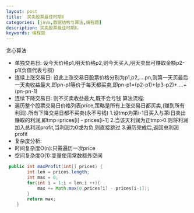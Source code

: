 ```yaml
---
layout: post
title:  买卖股票最佳时期Ⅱ
categories: [java,数据结构与算法,编程题]
description: 买卖股票最佳时期Ⅱ。
keywords: 编程题
---
```



贪心算法
- 单独交易日: 设今天价格p1,明天价格p2,则今天买入,明天卖出可赚取金额p2-p1(负值代表亏损)
- 连续上涨交易日: 设此上涨交易日股票价格分别为p1,p2,....pn,则第一天买最后一天卖收益最大,即pn-p1等价于每天都买卖,即pn-p1=(p2-p1)+(p3-p2)+....+(pn-pn-1)
- 连续下降交易日: 则不买卖收益最大,既不会亏钱
算法流程: 
- 遍历整个股票交易日价格列表price,策略是所有上涨交易日都买卖,(赚到所有利润).所有下降交易日都不买卖(永不亏钱)
1.设tmp为第i-1日买入与第i日卖出赚取的利润,即tmp=prices[i] - prices[i-1]
2.当该天利润为正tmp>0.则将利润加入总利润profit,当利润为0或为负,则直接跳过
3.遍历完成后,返回总利润profit
- 复杂度分析:
- 时间复杂度O(n):只需遍历一次price
- 空间复杂度O(1):变量使用常数额外空间

```java
 public int maxProfit(int[] prices) {
        int len = prices.length;
        int max = 0;
        for(int i = 1;i < len;i ++){
            max += Math.max(0,prices[i] - prices[i-1]);
        }
        return max;
    }
```
